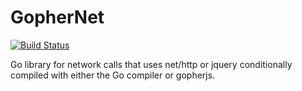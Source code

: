 # GopherNet

[![Build Status](https://travis-ci.org/pallavagarwal07/gophernet.svg?branch=master)](https://travis-ci.org/pallavagarwal07/gophernet)

Go library for network calls that uses net/http or jquery conditionally
compiled with either the Go compiler or gopherjs.
